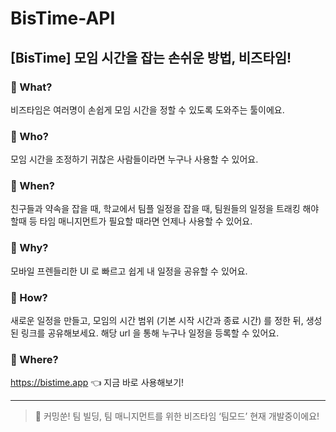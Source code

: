 # BisTime-API

## [BisTime] 모임 시간을 잡는 손쉬운 방법, 비즈타임!


### 📌 What?

비즈타임은 여러명이 손쉽게 모임 시간을 정할 수 있도록 도와주는 툴이에요.

### 📌 Who?

모임 시간을 조정하기 귀찮은 사람들이라면 누구나 사용할 수 있어요.

### 📌 When?

친구들과 약속을 잡을 때, 학교에서 팀플 일정을 잡을 때, 팀원들의 일정을 트래킹 해야 할때 등
타임 매니지먼트가 필요할 때라면 언제나 사용할 수 있어요.

### 📌 Why?

모바일 프렌들리한 UI 로 빠르고 쉽게 내 일정을 공유할 수 있어요.

### 📌 How?

새로운 일정을 만들고, 모임의 시간 범위 (기본 시작 시간과 종료 시간) 를 정한 뒤, 생성된 링크를 공유해보세요.
해당 url 을 통해 누구나 일정을 등록할 수 있어요. 

### 📌 Where?

https://bistime.app 👈 지금 바로 사용해보기!

---

> 🫢 커밍쑨! 팀 빌딩, 팀 매니지먼트를 위한 비즈타임 ‘팀모드’
현재 개발중이에요!

<!-- Security scan triggered at 2025-09-01 22:48:48 -->